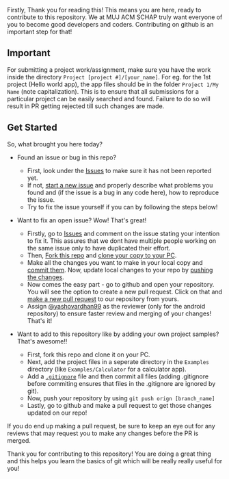 Firstly, Thank you for reading this! This means you are here, ready to contribute to this repository. We at MUJ ACM SCHAP truly want everyone of you to become good developers and coders. Contributing on github is an important step for that!

## Important
For submitting a project work/assignment, make sure you have the work inside the directory `Project [project #]/[your_name]`. For eg. for the 1st project (Hello world app), the app files should be in the folder `Project 1/My Name` (note capitalization). This is to ensure that all submissions for a particular project can be easily searched and found. Failure to do so will result in PR getting rejected till such changes are made.

## Get Started
So, what brought you here today?
* Found an issue or bug in this repo? 
  * First, look under the [Issues](https://github.com/MUJ-ACM-SCHAP/Android/issues) to make sure it has not been reported yet.
  * If not, [start a new issue](https://github.com/MUJ-ACM-SCHAP/Android/issues/new) and properly describe what problems you found and (if the issue is a bug in any code here), how to reproduce the issue.
  * Try to fix the issue yourself if you can by following the steps below!

* Want to fix an open issue? Wow! That's great! 
  * Firstly, go to [Issues](https://github.com/MUJ-ACM-SCHAP/Android/issues) and comment on the issue stating your intention to fix it. This assures that we dont have multiple people working on the same issue only to have duplicated their effort. 
  * Then, [Fork this repo](https://help.github.com/articles/fork-a-repo/) and [clone your copy to your PC](https://help.github.com/articles/cloning-a-repository/).
  * Make all the changes you want to make in your local copy and [commit them](https://www.digitalocean.com/community/tutorials/how-to-create-a-pull-request-on-github#make-changes-locally). Now, update local changes to your repo by [pushing the changes](https://help.github.com/articles/pushing-to-a-remote/). 
  * Now comes the easy part - go to github and open your repository. You will see the option to create a new pull request. Click on that and [make a new pull request](https://www.digitalocean.com/community/tutorials/how-to-create-a-pull-request-on-github#create-pull-request) to our repository from yours. 
  * Assign [@yashovardhan99](https://github.com/orgs/MUJ-ACM-SCHAP/people/yashovardhan99) as the reviewer (only for the android repository) to ensure faster review and merging of your changes! That's it!

* Want to add to this repository like by adding your own project samples? That's awesome!!
  * First, fork this repo and clone it on your PC. 
   * Next, add the project files in a seperate directory in the `Examples` directory (like `Examples/Calculator` for a calculator app). 
   * Add a [`.gitignore`](https://github.com/github/gitignore/blob/master/Android.gitignore) file and then commit all files (adding .gitignore before commiting ensures that files in the .gitignore are ignored by git).
   * Now, push your repository by using `git push orign [branch_name]`
   * Lastly, go to github and make a pull request to get those changes updated on our repo!
   
If you do end up making a pull request, be sure to keep an eye out for any reviews that may request you to make any changes before the PR is merged.

Thank you for contributing to this repository! You are doing a great thing and this helps you learn the basics of git which will be really really useful for you!
